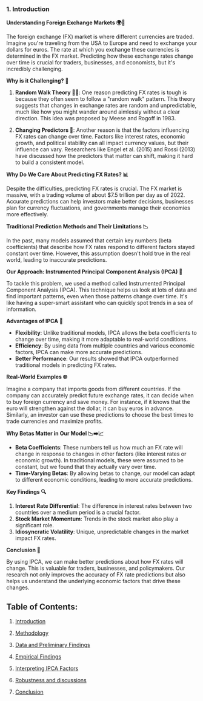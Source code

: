 ### 1. Introduction

**Understanding Foreign Exchange Markets 🌍💱**

The foreign exchange (FX) market is where different currencies are traded. Imagine you're traveling from the USA to Europe and need to exchange your dollars for euros. The rate at which you exchange these currencies is determined in the FX market. Predicting how these exchange rates change over time is crucial for traders, businesses, and economists, but it's incredibly challenging.

**Why is it Challenging? 🤔**

1. **Random Walk Theory 🚶‍♂️**: One reason predicting FX rates is tough is because they often seem to follow a "random walk" pattern. This theory suggests that changes in exchange rates are random and unpredictable, much like how you might wander around aimlessly without a clear direction. This idea was proposed by Meese and Rogoff in 1983.

2. **Changing Predictors 🔄**: Another reason is that the factors influencing FX rates can change over time. Factors like interest rates, economic growth, and political stability can all impact currency values, but their influence can vary. Researchers like Engel et al. (2015) and Rossi (2013) have discussed how the predictors that matter can shift, making it hard to build a consistent model.

**Why Do We Care About Predicting FX Rates? 📊**

Despite the difficulties, predicting FX rates is crucial. The FX market is massive, with a trading volume of about $7.5 trillion per day as of 2022. Accurate predictions can help investors make better decisions, businesses plan for currency fluctuations, and governments manage their economies more effectively.

**Traditional Prediction Methods and Their Limitations 📉**

In the past, many models assumed that certain key numbers (beta coefficients) that describe how FX rates respond to different factors stayed constant over time. However, this assumption doesn't hold true in the real world, leading to inaccurate predictions.

**Our Approach: Instrumented Principal Component Analysis (IPCA) 🧩**

To tackle this problem, we used a method called Instrumented Principal Component Analysis (IPCA). This technique helps us look at lots of data and find important patterns, even when those patterns change over time. It's like having a super-smart assistant who can quickly spot trends in a sea of information.

**Advantages of IPCA 🚀**

- **Flexibility**: Unlike traditional models, IPCA allows the beta coefficients to change over time, making it more adaptable to real-world conditions.
- **Efficiency**: By using data from multiple countries and various economic factors, IPCA can make more accurate predictions.
- **Better Performance**: Our results showed that IPCA outperformed traditional models in predicting FX rates.

**Real-World Examples 🌐**

Imagine a company that imports goods from different countries. If the company can accurately predict future exchange rates, it can decide when to buy foreign currency and save money. For instance, if it knows that the euro will strengthen against the dollar, it can buy euros in advance. Similarly, an investor can use these predictions to choose the best times to trade currencies and maximize profits.

**Why Betas Matter in Our Model 📉➡️📈**

- **Beta Coefficients**: These numbers tell us how much an FX rate will change in response to changes in other factors (like interest rates or economic growth). In traditional models, these were assumed to be constant, but we found that they actually vary over time.
- **Time-Varying Betas**: By allowing betas to change, our model can adapt to different economic conditions, leading to more accurate predictions.

**Key Findings 🔍**

1. **Interest Rate Differential**: The difference in interest rates between two countries over a medium period is a crucial factor.
2. **Stock Market Momentum**: Trends in the stock market also play a significant role.
3. **Idiosyncratic Volatility**: Unique, unpredictable changes in the market impact FX rates.

**Conclusion 🎯**

By using IPCA, we can make better predictions about how FX rates will change. This is valuable for traders, businesses, and policymakers. Our research not only improves the accuracy of FX rate predictions but also helps us understand the underlying economic factors that drive these changes.

## **Table of Contents:**

1. [Introduction](https://github.com/aditya-saxena-7/Dynamic-Beta-Variability-in-Foreign-Exchange-Returns-Using-Instrumented-PCA/blob/main/Introduction.md)

2. [Methodology](https://github.com/aditya-saxena-7/Dynamic-Beta-Variability-in-Foreign-Exchange-Returns-Using-Instrumented-PCA/blob/main/Methodology.md)

3. [Data and Preliminary Findings](https://github.com/aditya-saxena-7/Dynamic-Beta-Variability-in-Foreign-Exchange-Returns-Using-Instrumented-PCA/blob/main/Data%20and%20Preliminary%20Findings.md)

4. [Empirical Findings](https://github.com/aditya-saxena-7/Dynamic-Beta-Variability-in-Foreign-Exchange-Returns-Using-Instrumented-PCA/blob/main/Empirical%20Findings.md)

5. [Interpreting IPCA Factors](https://github.com/aditya-saxena-7/Dynamic-Beta-Variability-in-Foreign-Exchange-Returns-Using-Instrumented-PCA/blob/main/Interpreting%20IPCA%20Factors.md)

6. [Robustness and discussions](https://github.com/aditya-saxena-7/Dynamic-Beta-Variability-in-Foreign-Exchange-Returns-Using-Instrumented-PCA/blob/main/Robustness%20and%20discussions.md)

7. [Conclusion](https://github.com/aditya-saxena-7/Dynamic-Beta-Variability-in-Foreign-Exchange-Returns-Using-Instrumented-PCA/blob/main/Conclusion.md)
